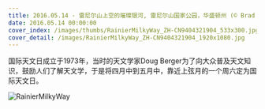 ```yaml
---
title: 2016.05.14 - 雷尼尔山上空的璀璨银河, 雷尼尔山国家公园，华盛顿州 (© Brad Goldpaint/Aurora Photos)
date: 2016.05.14 00:00:00
cover_index: /images/thumbs/RainierMilkyWay_ZH-CN9404321904_533x300.jpg
cover_detail: /images/RainierMilkyWay_ZH-CN9404321904_1920x1080.jpg
---
```


国际天文日成立于1973年，当时的天文学家Doug Berger为了向大众普及天文知识，鼓励人们了解天文学，于是将四月中到五月中，靠近上弦月的一个周六定为国际天文日。

![RainierMilkyWay](/images/RainierMilkyWay_ZH-CN9404321904_1920x1080.jpg)
